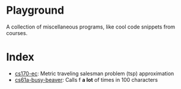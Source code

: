 # Playground
A collection of miscellaneous programs, like cool code snippets from courses.

# Index
- [cs170-ec](cs170-ec): Metric traveling salesman problem (tsp) approximation
- [cs61a-busy-beaver](cs61a-busy-beaver): Calls f **a lot** of times in 100 characters
